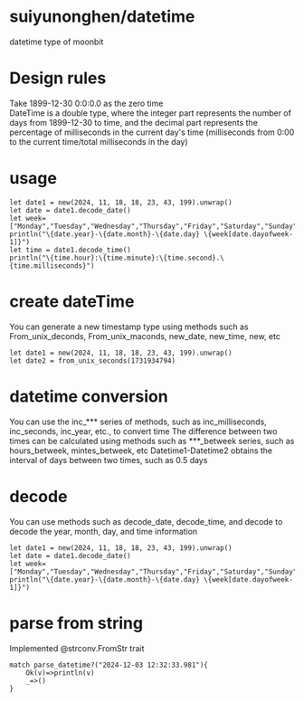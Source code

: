 # suiyunonghen/datetime
datetime type of moonbit
# Design rules
Take 1899-12-30 0:0:0.0 as the zero time  
DateTime is a double type, where the integer part represents the number of days from 1899-12-30 to time, and the decimal part represents the percentage of milliseconds in the current day's time 
(milliseconds from 0:00 to the current time/total milliseconds in the day)
# usage
```
let date1 = new(2024, 11, 18, 18, 23, 43, 199).unwrap()
let date = date1.decode_date()
let week=["Monday","Tuesday","Wednesday","Thursday","Friday","Saturday","Sunday"]
println("\{date.year}-\{date.month}-\{date.day} \{week[date.dayofweek-1]}")
let time = date1.decode_time()
println("\{time.hour}:\{time.minute}:\{time.second}.\{time.milliseconds}")
```

# create dateTime
You can generate a new timestamp type using methods such as From_unix_deconds, From_unix_maconds, new_date, new_time, new, etc
```
let date1 = new(2024, 11, 18, 18, 23, 43, 199).unwrap()
let date2 = from_unix_seconds(1731934794)
```

# datetime conversion
You can use the inc_*** series of methods, such as inc_milliseconds, inc_seconds, inc_year, etc., to convert time
The difference between two times can be calculated using methods such as ***_betweek series, such as hours_betweek, mintes_betweek, etc
Datetime1-Datetime2 obtains the interval of days between two times, such as 0.5 days

# decode
You can use methods such as decode_date, decode_time, and decode to decode the year, month, day, and time information
```
let date1 = new(2024, 11, 18, 18, 23, 43, 199).unwrap()
let date = date1.decode_date()
let week=["Monday","Tuesday","Wednesday","Thursday","Friday","Saturday","Sunday"]
println("\{date.year}-\{date.month}-\{date.day} \{week[date.dayofweek-1]}")
```

# parse from string
Implemented @strconv.FromStr trait
```
match parse_datetime?("2024-12-03 12:32:33.981"){
    Ok(v)=>println(v)
    _=>()
}
```